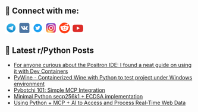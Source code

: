 ## 🔎 Connect with me:
[<img src="https://github.com/bullbesh/bullbesh/blob/main/images/Telegram.png" width="32" height="32" />](https://t.me/bullbesh)
[<img src="https://github.com/bullbesh/bullbesh/blob/main/images/VK.png" width="32" height="32" />](https://vk.com/bullbesh)
[<img src="https://github.com/bullbesh/bullbesh/blob/main/images/Twitter.png" width="32" height="32" />](https://twitter.com/bullbesh1)
[<img src="https://github.com/bullbesh/bullbesh/blob/main/images/Instagram.png" width="32" height="32" />](https://www.instagram.com/bullbesh)
[<img src="https://github.com/bullbesh/bullbesh/blob/main/images/Reddit.png" width="32" height="32" />](https://www.reddit.com/user/bullbesh)
[<img src="https://github.com/bullbesh/bullbesh/blob/main/images/YouTube.png" width="32" height="32" />](https://www.youtube.com/channel/UCtfjRs6uzgq5mfm8S06WTcg)

## 📕 Latest r/Python Posts
<!-- BLOG-POST-LIST:START -->
- [For anyone curious about the Positron IDE: I found a neat guide on using it with Dev Containers](https://www.reddit.com/r/Python/comments/1mmsti1/for_anyone_curious_about_the_positron_ide_i_found/)
- [PyWine - Containerized Wine with Python to test project under Windows environment](https://www.reddit.com/r/Python/comments/1mmow8a/pywine_containerized_wine_with_python_to_test/)
- [Pybotchi 101: Simple MCP Integration](https://www.reddit.com/r/Python/comments/1mmo3gx/pybotchi_101_simple_mcp_integration/)
- [Minimal Python secp256k1 + ECDSA implementation](https://www.reddit.com/r/Python/comments/1mmmozq/minimal_python_secp256k1_ecdsa_implementation/)
- [Using Python + MCP + AI to Access and Process Real-Time Web Data](https://www.reddit.com/r/Python/comments/1mmldxy/using_python_mcp_ai_to_access_and_process/)
<!-- BLOG-POST-LIST:END -->
